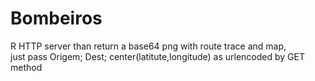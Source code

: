 # Bombeiros
R HTTP server than return a base64 png with route trace and map,  
just pass Origem; Dest; center(latitute,longitude) as urlencoded by GET method
